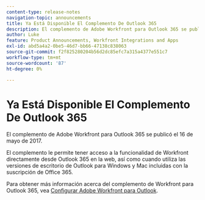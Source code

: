 ```yaml
---
content-type: release-notes
navigation-topic: announcements
title: Ya Está Disponible El Complemento De Outlook 365
description: El complemento de Adobe Workfront para Outlook 365 se publicó el 16 de mayo de 2017.
author: Luke
feature: Product Announcements, Workfront Integrations and Apps
exl-id: abd5a4a2-0be5-46d7-bb66-47138c838063
source-git-commit: f2f825280204b56d2dc85efc7a315a4377e551c7
workflow-type: tm+mt
source-wordcount: '87'
ht-degree: 0%

---
```


# Ya Está Disponible El Complemento De Outlook 365

El complemento de Adobe Workfront para Outlook 365 se publicó el 16 de mayo de 2017.

El complemento le permite tener acceso a la funcionalidad de Workfront directamente desde Outlook 365 en la web, así como cuando utiliza las versiones de escritorio de Outlook para Windows y Mac incluidas con la suscripción de Office 365.

Para obtener más información acerca del complemento de Workfront para Outlook 365, vea [Configurar Adobe Workfront para Outlook](../../workfront-integrations-and-apps/using-workfront-with-outlook/set-up-workfront-for-outlook.md).

